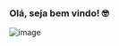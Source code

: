 ### Olá, seja bem vindo! 🤓
![image](https://github.com/borgesamanda/borgesamanda/assets/132674181/7255b8a6-aaa6-4e6d-978c-85af8335c50f)





